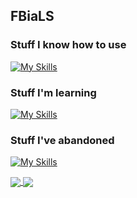 ## FBiaLS
### Stuff I know how to use
[![My Skills](https://skillicons.dev/icons?i=py,html,vscode,replit)](https://skillicons.dev)
### Stuff I'm learning
[![My Skills](https://skillicons.dev/icons?i=cpp,github,git)](https://skillicons.dev)
### Stuff I've abandoned
[![My Skills](https://skillicons.dev/icons?i=blender)](https://skillicons.dev)

<a href="https://github.com/anuraghazra/github-readme-stats">
  <img align="center" src="https://info1-git-main-finlay-ps-projects.vercel.app/api?username=FBiaLS&show_icons=true&include_all_commits=true&count_private=true&theme=tokyonight&hide=stars" />
</a>
<a href="https://github.com/anuraghazra/github-readme-stats">
  <img align="center" src="https://info1-git-main-finlay-ps-projects.vercel.app/api/top-langs/?username=FBiaLS&size_weight=0.5&count_weight=0.5&exclude_repo=readme-stats&hide=html&theme=tokyonight" />
</a>
